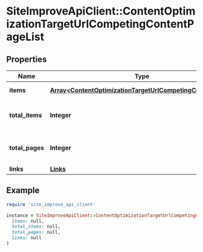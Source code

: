 # SiteImproveApiClient::ContentOptimizationTargetUrlCompetingContentPageList

## Properties

| Name | Type | Description | Notes |
| ---- | ---- | ----------- | ----- |
| **items** | [**Array&lt;ContentOptimizationTargetUrlCompetingContentPage&gt;**](ContentOptimizationTargetUrlCompetingContentPage.md) | Set of items. |  |
| **total_items** | **Integer** | Total number of items in result set. |  |
| **total_pages** | **Integer** | Total number of pages in result set. |  |
| **links** | [**Links**](Links.md) |  | [optional] |

## Example

```ruby
require 'site_improve_api_client'

instance = SiteImproveApiClient::ContentOptimizationTargetUrlCompetingContentPageList.new(
  items: null,
  total_items: null,
  total_pages: null,
  links: null
)
```

